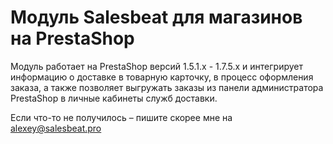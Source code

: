 # Модуль Salesbeat для магазинов на PrestaShop

Модуль работает на PrestaShop версий 1.5.1.x - 1.7.5.x и интегрирует информацию о доставке в товарную карточку, в процесс оформления заказа, а также позволяет выгружать заказы из панели администратора PrestaShop в личные кабинеты служб доставки.

Если что-то не получилось – пишите скорее мне на alexey@salesbeat.pro

